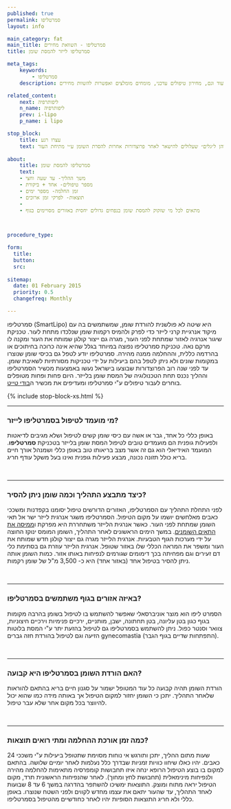 ```yaml
---
published: true
permalink: סמרטליפו
layout: info

main_category: fat
main_title: סמרטליפו - השוואת מחירים
title: סמרטליפו לייזר להמסת שומן

meta_tags:
    keywords:
        - סמרטליפו
    description: סמרטליפו - קראי הכל על טכניקות מתקדמות להמסת שומן בהן לייזר, גלי רדיו, אולטרסאונד ועוד וגם, מחירון טיפולים עדכני, מומחים מומלצים ואפשרות להשוות מחירים -

related_content:
    next: ליפותרפיה
    n_name: ליפותרפיה
    prev: i-lipo
    p_name: i lipo

stop_block: 
    title: עצרו רגע
    text: סובלים ממצבורי שומן טורדניים ומחפשים דרך יעילה להסירם? פרט להמסת שומן בסמרטליפו לייזר מומלץ שתשקלו המסה בשיטת הבודי טייט, מכשיר חדשני הנותן פתרון מושלם הן למצבורי השומן והן ל״גלים״ שעלולים להישאר לאחר פרוצדורות אחרות להסרת השומן ע״י מתיחת העור.    
    
about:
    title: סמרטליפו להמסת שומן
    text: 
    - משך ההליך- עד שעה וחצי
    - מספר טיפולים- אחד + ביקורת
    - זמן החלמה- מספר ימים
    - תוצאות- לפרקי זמן ארוכים
    - 
    - מתאים לכל מי שזקוק להמסת שומן בנפחים גדולים יחסית באזורים מסויימים בגוף

   

procedure_type: 

form:
  title: 
  button: 
  src:
  
sitemap: 
  date: 01 February 2015
  priority: 0.5
  changefreq: Monthly

---
```

סמרטליפו (SmartLipo) היא שיטה לא פולשנית להורדת שומן, שמשתמשים בה עם מיקוד אנרגיית קרני לייזר כדי לפרק ולהמיס רקמות שומן שנלכדו מתחת לעור. טכניקת שיגור אנרגיה לאזור שמתחת לפני העור, מגרה גם ייצור קולגן שמותח את העור ומקנה לו מרקם נאה. טכניקת סמרטליפו נפוצה במיוחד בגלל שהיא אינה כרוכה בחיתוכים או בהרדמה כללית, וההחלמה ממנה מהירה. סמרטליפו יודע לטפל גם בכיסי שומן שנוצרו במקומות שונים ולא ניתן לטפל בהם ביעילות על ידי טכניקות מסורתיות לשאיבת שומן. עד לפני שנה רוב הפרוצדורות שבוצעו בישראל נעשו באמצעות מכשיר הסמרטליפו וההליך נכנס תחת הטכנולוגיה של המסת שומן בלייזר. היום פחות ופחות מטופלים בוחרים לעבור טיפולים ע"י סמרטליפו ומעדיפים את מכשיר ה[בודי טייט](/בודי-טייט).


 {% include stop-block-xs.html %}  

- - - - - -
 
###  מי מועמד לטיפול בסמרטליפו לייזר?

באופן כללי כל אחד, גבר או אשה עם כיסי שומן קשים לטיפול ושלא מגיבים לדיאטות ולפעילות גופנית הם מועמדים טובים לטיפול המסת שומן בלייזר בטכניקת **סמרטליפו**. המועמד האידיאלי הוא גם זה אשר מצב בריאותו טוב באופן כללי ושמנהל אורך חיים בריא כולל תזונה נכונה, מבצע פעילות גופנית ואינו בעל משקל עודף חריג.
  
 

- - - - - -

###  כיצד מתבצע התהליך וכמה שומן ניתן להסיר?

לפני התחלת התהליך עם הסמרטליפו, האזורים הדורשים טיפול יסומנו בקפדנות ומשככי כאבים מאלחשים יושמו על מקום הטיפול. הסמרטליפו משגר אנרגית לייזר ישר אל תאי השומן שמתחת לפני העור. כאשר אנרגית הלייזר משתחררת היא מפרקת ו[ממיסה את התאים השומנים](/המסת-שומן). במשך הימים הראשונים לאחר התהליך, השומן המומס ינוקז החוצה על ידי מערכות הגוף הטבעיות. אנרגית הלייזר מגרה גם ייצור קולגן חדש שמותח את העור ומשפר את המראה הכללי שלו באזור שטופל. אנרגית הלייזר עוזרת גם בסתימת כלי דם זעירים וגם מפחיתה בכך דימומים שגורמים לנפיחות באותו אזור. כמות השומן אותה ניתן להסיר בטיפול אחד (באזור אחד) היא כ- 3,500 מ"ל של שומן רקמות.
  
 

- - - - - -

###  באיזה אזורים בגוף משתמשים בסמרטליפו?

הסמרט ליפו הוא מוצר אוניברסאלי שאפשר להשתמש בו לטיפול בשומן בהרבה מקומות בגוף כגון בטן עליונה, בטן תחתונה, ישבן, מותניים, ירכיים פנימיות וירכיים חיצוניות, צוואר וסנטר כפול. ניתן להשתמש בסמרטליפו גם לטיפול בהזעת יתר ע"י המסת בלוטות הזיעה וגם לטיפול בהורדת חזה גברים gynecomastia  (התפתחות שדיים בגוף הגבר).
  
 

- - - - - -

###  האם הורדת השומן בסמרטליפו היא קבועה?

הורדת השומן תהיה קבועה כל עוד המטופל ישמור על סגנון חיים בריא בהתאם להוראות שלאחר התהליך. יתכן כי השומן יחזור למקום הטיפול אך באותה מידה כמו שהוא יכול להיווצר בכל מקום אחר שלא עבר טיפול.
  
 

- - - - - -

###  כמה זמן אורכת ההחלמה ומתי רואים תוצאות?

24 שעות מתום ההליך, יתכן ותורגש אי נוחות מסוימת שתטופל ביעילות ע"י משככי כאבים. יהיו כאלו שיחוו כוויות זמניות שבדרך כלל נעלמות לאחר יומיים שלושה. בהתאם למקום בו בוצע הטיפול הרופא ינחה איזו תחבושות קומפרסיה מתאימות להחלמה מהירה ולנפיחות מינימאלית (תחבושת לחץ ומחוך). לאחר שהנפיחות הראשונית תרד, מקום הטיפול יראה מתוח ומוצק. התוצאות ימשיכו להשתפר בהדרגה במשך 6 עד 8 שבועות לאחד התהליך, עד שהעור יתאם את עצמו מחדש לקווים ולפני השטח שנוצרו. באופן כללי ולא חריג התוצאות הסופיות יהיו לאחר כחודשיים מהטיפול בסמרטליפו.
